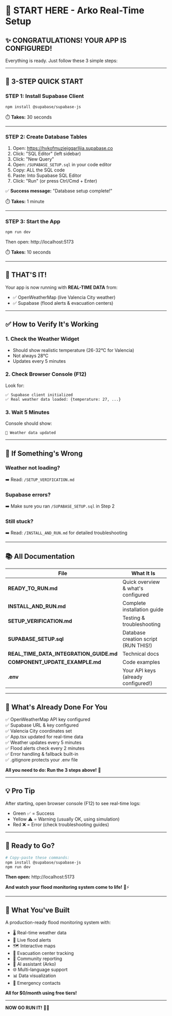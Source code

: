 # 🚀 START HERE - Arko Real-Time Setup

## ✨ CONGRATULATIONS! YOUR APP IS CONFIGURED!

Everything is ready. Just follow these 3 simple steps:

---

## 📝 3-STEP QUICK START

### **STEP 1: Install Supabase Client**
```bash
npm install @supabase/supabase-js
```
⏱️ **Takes:** 30 seconds

---

### **STEP 2: Create Database Tables**

1. Open: https://hvkofmuziejgqarlljia.supabase.co
2. Click: "SQL Editor" (left sidebar)
3. Click: "New Query"
4. Open: `/SUPABASE_SETUP.sql` in your code editor
5. Copy: ALL the SQL code
6. Paste: Into Supabase SQL Editor
7. Click: "Run" (or press Ctrl/Cmd + Enter)

✅ **Success message:** "Database setup complete!"

⏱️ **Takes:** 1 minute

---

### **STEP 3: Start the App**
```bash
npm run dev
```

Then open: http://localhost:5173

⏱️ **Takes:** 10 seconds

---

## 🎉 THAT'S IT!

Your app is now running with **REAL-TIME DATA** from:
- ✅ OpenWeatherMap (live Valencia City weather)
- ✅ Supabase (flood alerts & evacuation centers)

---

## ✅ How to Verify It's Working

### **1. Check the Weather Widget**
- Should show realistic temperature (26-32°C for Valencia)
- Not always 28°C
- Updates every 5 minutes

### **2. Check Browser Console (F12)**
Look for:
```
✅ Supabase client initialized
✅ Real weather data loaded: {temperature: 27, ...}
```

### **3. Wait 5 Minutes**
Console should show:
```
🔄 Weather data updated
```

---

## 🐛 If Something's Wrong

### **Weather not loading?**
➡️ Read: `/SETUP_VERIFICATION.md`

### **Supabase errors?**
➡️ Make sure you ran `/SUPABASE_SETUP.sql` in Step 2

### **Still stuck?**
➡️ Read: `/INSTALL_AND_RUN.md` for detailed troubleshooting

---

## 📚 All Documentation

| File | What It Is |
|------|------------|
| **READY_TO_RUN.md** | Quick overview & what's configured |
| **INSTALL_AND_RUN.md** | Complete installation guide |
| **SETUP_VERIFICATION.md** | Testing & troubleshooting |
| **SUPABASE_SETUP.sql** | Database creation script (RUN THIS!) |
| **REAL_TIME_DATA_INTEGRATION_GUIDE.md** | Technical docs |
| **COMPONENT_UPDATE_EXAMPLE.md** | Code examples |
| **.env** | Your API keys (already configured!) |

---

## 🎯 What's Already Done For You

✅ OpenWeatherMap API key configured  
✅ Supabase URL & key configured  
✅ Valencia City coordinates set  
✅ App.tsx updated for real-time data  
✅ Weather updates every 5 minutes  
✅ Flood alerts check every 2 minutes  
✅ Error handling & fallback built-in  
✅ .gitignore protects your .env file  

**All you need to do: Run the 3 steps above!** 🚀

---

## 💡 Pro Tip

After starting, open browser console (F12) to see real-time logs:
- Green ✅ = Success
- Yellow ⚠️ = Warning (usually OK, using simulation)
- Red ❌ = Error (check troubleshooting guides)

---

## 🎊 Ready to Go?

```bash
# Copy-paste these commands:
npm install @supabase/supabase-js
npm run dev
```

**Then open:** http://localhost:5173

**And watch your flood monitoring system come to life!** 🌊⚡

---

## 🌟 What You've Built

A production-ready flood monitoring system with:
- 🌡️ Real-time weather data
- 🚨 Live flood alerts
- 🗺️ Interactive maps
- 🏢 Evacuation center tracking
- 📱 Community reporting
- 💬 AI assistant (Arko)
- 🌐 Multi-language support
- 📊 Data visualization
- 🔔 Emergency contacts

**All for $0/month using free tiers!**

---

**NOW GO RUN IT!** 🚀🎉